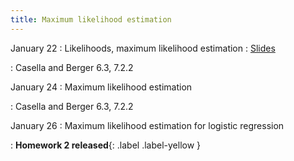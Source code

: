 ```yaml
---
title: Maximum likelihood estimation
---
```


January 22
: Likelihoods, maximum likelihood estimation
  : [Slides](https://sta711-s24.github.io/slides/lecture_3.pdf)
  
: Casella and Berger 6.3, 7.2.2

January 24
: Maximum likelihood estimation

: Casella and Berger 6.3, 7.2.2

January 26
: Maximum likelihood estimation for logistic regression
  
: **Homework 2 released**{: .label .label-yellow }
